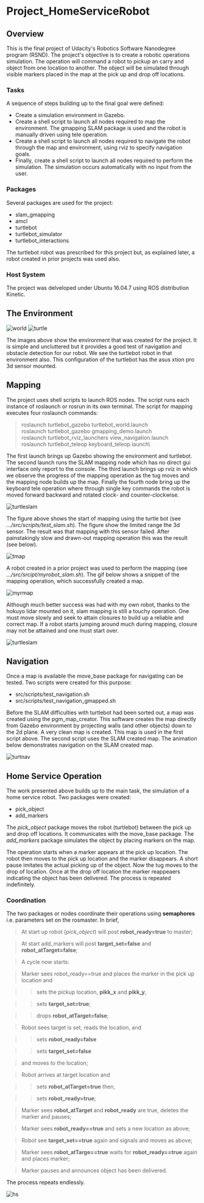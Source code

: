 # Project_HomeServiceRobot

## Overview

This is the final project of Udacity's Robotics Software Nanodegree program (RSND). The project's objective is to create a robotic operations simulation. The operation will command a robot to pickup an carry and object from one location to another. The object will be simulated through visible markers placed in the map at the pick up and drop off locations.

### Tasks

A sequence of steps building up to the final goal were defined:

- Create a simulation environment in Gazebo.
- Create a shell script to launch all nodes required to map the environment. The gmapping SLAM package is used and the robot is manually driven using tele operation.
- Create a shell script to launch all nodes required to navigate the robot through the map and environment, using rviz to specify navigation goals.
- Finally, create a shell script to launch all nodes required to perform the simulation. The simulation occurs automatically with no input from the user.

### Packages

Several packages are used for the project:

- slam_gmapping
- amcl
- turtlebot
- turtlebot_simulator
- turtlebot_interactions

The turtlebot robot was prescribed for this project but, as explained later, a robot created in prior projects was used also.

### Host System

The project was delveloped under Ubuntu 16.04.7 using ROS distribution Kinetic.

## The Environment

![world](</images/environment.png>) ![turtle](</images/turtlebot.png>)

The images above show the environment that was created for the project. It is simple and uncluttered but it provides a good test of navigation and obstacle detection for our robot. We see the turtlebot robot in that environment also. This configuration of the turtlebot has the asus xtion pro 3d sensor mounted.

## Mapping

The project uses shell scripts to launch ROS nodes. The script runs each instance of roslaunch or rosrun in its own terminal. The script for mapping executes four roslaunch commands:

  >roslaunch turtlebot_gazebo turtlebot_world.launch\
  >roslaunch turtlebot_gazebo gmapping_demo.launch\
  >roslaunch turtlebot_rviz_launchers view_navigation.launch\
  >roslaunch turtlebot_teleop keyboard_teleop.launch\

The first launch brings up Gazebo showing the environment and turtlebot. The second launch runs the SLAM mapping node which has no direct gui interface only report to the console. The third launch brings up rviz in which we observe the progress of the mapping operation as the tug moves and the mapping node builds up the map. Finally the fourth node bring up the keyboard tele operation where through single key commands the robot is moved forward backward and rotated clock- and counter-clockwise.

![turtleslam](</images/turtleslam.png>)
 
The figure above shows the start of mapping using the turtle bot (see *.../src/scripts/test_slam.sh*). The figure show the limited range the 3d sensor. The result was that mapping with this sensor failed. After painstakingly slow and drawn-out mapping operation this was the result (see below).

![tmap](</images/turtlemap.png>)

A robot created in a prior project was used to perform the mapping (see *.../src/srcipt/myrobot_slam.sh*). The gif below shows a snippet of the mapping operation, which successfully created a map.

![myrmap](</images/myrobotmapping.gif>)

Although much better success was had with my own robot, thanks to the hokuyo lidar mounted on it, slam mapping is still a touchy operation. One must move slowly and seek to attain closures to build up a reliable and correct map. If a robot starts jumping around much during mapping, closure may not be attained and one must start over.

![turtleslam](</images/myrobotslammap.png>)

## Navigation

Once a map is available the move_base package for navigating can be tested. Two scripts were created for this purpose:

- src/scripts/test_navigation.sh
- src/scripts/test_navigation_gmapped.sh

Before the SLAM difficulties with turtlebot had been sorted out, a map was created using the pgm_map_creator. This software creates the map directly from Gazebo environment by projecting walls (and other objects) down to the 2d plane. A very clean map is created. This map is used in the first script above. The second script uses the SLAM created map. The animation below demonstrates navigation on the SLAM created map.

![turtnav](</images/turtlenavigating.gif>)

## Home Service Operation

The work presented above builds up to the main task, the simulation of a home service robot. Two packages were created:

- pick_object
- add_markers

The *pick_object* package moves the robot (turtlebot) between the pick up and drop off locations. It communicates with the move_base package. The *add_markers* package simulates the object by placing markers on the map.

The operation starts when a marker appears at the pick up location. The robot then moves to the pick up location and the marker disappears. A short pause imitates the actual picking up of the object. Now the tug moves to the drop of location. Once at the drop off location the marker reappeaers indicating the object has been delivered. The process is repeated indefinitely.

### Coordination

The two packages or nodes coordinate their operations using **semaphores** i.e. parameters set on the rosmaster. In brief,

> At start up robot (*pick_object*) will post **robot_ready=true** to master;

> At start add_markers will post **target_set=false** and **robot_atTarget=false**;

> A cycle now starts:

> Marker sees robot_ready==true and places the marker in the pick up location and

> >sets the pickup location, **pikk_x** and **pikk_y**,

> >sets **target_set=true**;

> >drops **robot_atTarget=false**;

> Robot sees target is set, reads the location, and

> >sets **robot_ready=false**

> >sets **target_set=false**

> and moves to the location;

> Robot arrives at target location and

> > sets **robot_atTarget=true** then,

> > sets **robot_ready=true**;

> Marker sees **robot_atTarget** and **robot_ready** are true, deletes the marker and pauses;

> Marker sees **robot_ready==true** and sets a new location as above;

> Robot see **target_set==true** again and signals and moves as above;

> Marker sees **robot_atTarge==true** waits for **robot_ready==true** again and places marker;

> Marker pauses and announces object has been delivered.

The process repeats endlessly.

![hs](</images/homeservice.gif>)

